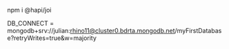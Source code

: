 npm i @hapi/joi

DB_CONNECT = mongodb+srv://julian:rhino11@cluster0.bdrta.mongodb.net/myFirstDatabase?retryWrites=true&w=majority